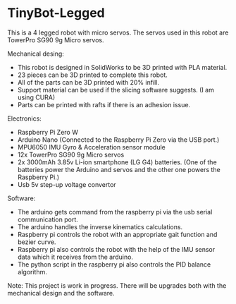 # TinyBot-Legged

This is a 4 legged robot with micro servos. The servos used in this robot are TowerPro SG90 9g Micro servos.

Mechanical desing:
- This robot is designed in SolidWorks to be 3D printed with PLA material.
- 23 pieces can be 3D printed to complete this robot.
- All of the parts can be 3D printed with 20% infill.
- Support material can be used if the slicing software suggests. (I am using CURA)
- Parts can be printed with rafts if there is an adhesion issue.

Electronics:
- Raspberry Pi Zero W
- Arduino Nano (Connected to the Raspberry Pi Zero via the USB port.)
- MPU6050 IMU Gyro & Acceleration sensor module
- 12x TowerPro SG90 9g Micro servos
- 2x 3000mAh 3.85v Li-ion smartphone (LG G4) batteries. (One of the batteries power the Arduino and servos and the other one powers the Raspberry Pi.)
- Usb 5v step-up voltage convertor

Software:
- The arduino gets command from the raspberry pi via the usb serial communication port.
- The arduino handles the inverse kinematics calculations.
- Raspberry pi controls the robot with an appropriate gait function and bezier curve.
- Raspberry pi also controls the robot with the help of the IMU sensor data which it receives from the arduino.
- The python script in the raspberry pi also controls the PID balance algorithm.

Note: This project is work in progress. There will be upgrades both with the mechanical design and the software.
